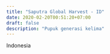 ```yaml
---
title: "Saputra Global Harvest - ID"
date: 2020-02-20T00:51:20+07:00
draft: false
description: "Pupuk generasi kelima"
---
```


Indonesia